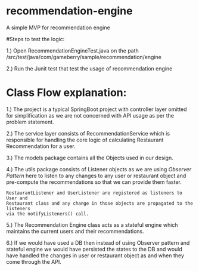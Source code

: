 # recommendation-engine
A simple MVP for recommendation engine

#Steps to test the logic:

1.) Open RecommendationEngineTest.java on the path /src/test/java/com/gameberry/sample/recommendation/engine

2.) Run the Junit test that test the usage of recommendation engine 

# Class Flow explanation:

1.) The project is a typical SpringBoot project with controller layer omitted
    for simplification as we are not concerned with API usage as per the problem statement.

2.) The service layer consists of RecommendationService which is responsible for handling
    the core logic of calculating Restaurant Recommendation for a user.
    
3.) The models package contains all the Objects used in our design.

4.) The utils package consists of Listener objects as we are using *Observer Pattern* 
    here to listen to any changes to any user or restaurant object and pre-compute the
    recommendations so that we can provide them faster.
    
    RestaurantListener and UserListener are registered as listeners to User and 
    Restaurant class and any change in those objects are propagated to the listeners
    via the notifyListeners() call.
    
5.) The Recommendation Engine class acts as a stateful engine which maintains the current users
    and their recommendations. 
    
6.) If we would have used a DB then instead of using Observer pattern and stateful engine
    we would have persisted the states to the DB and would have handled the changes
    in user or restaurant object as and when they come through the API.
